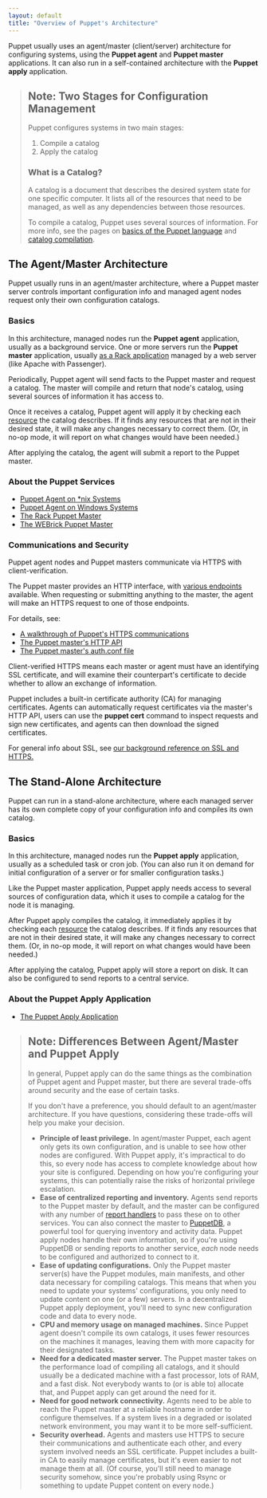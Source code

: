 ```yaml
---
layout: default
title: "Overview of Puppet's Architecture"
---
```


[agent_unix]: ./services_agent_unix.html
[agent_win]: ./services_agent_windows.html
[https_walkthrough]: ./subsystem_agent_master_comm.html
[rack]: ./services_master_rack.html
[webrick]: ./services_master_webrick.html
[master_http]: /puppet/4.2/reference/developer/file.http_api_index.html
[auth.conf]: ./conf_file_auth.html
[catalog_compilation]: ./subsystem_catalog_compilation.html
[report handlers]: /puppet/4.2/reference/report.html
[lang_basics]: ./lang_summary.html
[apply]: ./services_apply.html
[puppetdb]: /puppetdb/latest
[resource]: ./lang_resources.html


Puppet usually uses an agent/master (client/server) architecture for configuring systems, using the **Puppet agent** and **Puppet master** applications. It can also run in a self-contained architecture with the **Puppet apply** application.

> Note: Two Stages for Configuration Management
> -----
>
> Puppet configures systems in two main stages:
>
> 1. Compile a catalog
> 2. Apply the catalog
>
> ### What is a Catalog?
>
> A catalog is a document that describes the desired system state for one specific computer. It lists all of the resources that need to be managed, as well as any dependencies between those resources.
>
> To compile a catalog, Puppet uses several sources of information. For more info, see the pages on [basics of the Puppet language][lang_basics] and [catalog compilation][catalog_compilation].


The Agent/Master Architecture
-----

Puppet usually runs in an agent/master architecture, where a Puppet master server controls important configuration info and managed agent nodes request only their own configuration catalogs.

### Basics

In this architecture, managed nodes run the **Puppet agent** application, usually as a background service. One or more servers run the **Puppet master** application, usually [as a Rack application][rack] managed by a web server (like Apache with Passenger).

Periodically, Puppet agent will send facts to the Puppet master and request a catalog. The master will compile and return that node's catalog, using several sources of information it has access to.

Once it receives a catalog, Puppet agent will apply it by checking each [resource][] the catalog describes. If it finds any resources that are not in their desired state, it will make any changes necessary to correct them. (Or, in no-op mode, it will report on what changes would have been needed.)

After applying the catalog, the agent will submit a report to the Puppet master.

### About the Puppet Services

* [Puppet Agent on \*nix Systems][agent_unix]
* [Puppet Agent on Windows Systems][agent_win]
* [The Rack Puppet Master][rack]
* [The WEBrick Puppet Master][webrick]

### Communications and Security

Puppet agent nodes and Puppet masters communicate via HTTPS with client-verification.

The Puppet master provides an HTTP interface, with [various endpoints][master_http] available. When requesting or submitting anything to the master, the agent will make an HTTPS request to one of those endpoints.

For details, see:

* [A walkthrough of Puppet's HTTPS communications][https_walkthrough]
* [The Puppet master's HTTP API][master_http]
* [The Puppet master's auth.conf file][auth.conf]

Client-verified HTTPS means each master or agent must have an identifying SSL certificate, and will examine their counterpart's certificate to decide whether to allow an exchange of information.

Puppet includes a built-in certificate authority (CA) for managing certificates. Agents can automatically request certificates via the master's HTTP API, users can use the **puppet cert** command to inspect requests and sign new certificates, and agents can then download the signed certificates.

For general info about SSL, see [our background reference on SSL and HTTPS.](/background/ssl/)


The Stand-Alone Architecture
-----

Puppet can run in a stand-alone architecture, where each managed server has its own complete copy of your configuration info and compiles its own catalog.

### Basics

In this architecture, managed nodes run the **Puppet apply** application, usually as a scheduled task or cron job. (You can also run it on demand for initial configuration of a server or for smaller configuration tasks.)

Like the Puppet master application, Puppet apply needs access to several sources of configuration data, which it uses to compile a catalog for the node it is managing.

After Puppet apply compiles the catalog, it immediately applies it by checking each [resource][] the catalog describes. If it finds any resources that are not in their desired state, it will make any changes necessary to correct them. (Or, in no-op mode, it will report on what changes would have been needed.)

After applying the catalog, Puppet apply will store a report on disk. It can also be configured to send reports to a central service.

### About the Puppet Apply Application

* [The Puppet Apply Application][apply]


> Note: Differences Between Agent/Master and Puppet Apply
> -----
>
> In general, Puppet apply can do the same things as the combination of Puppet agent and Puppet master, but there are several trade-offs around security and the ease of certain tasks.
>
> If you don't have a preference, you should default to an agent/master architecture. If you have questions, considering these trade-offs will help you make your decision.
>
> * **Principle of least privilege.** In agent/master Puppet, each agent only gets its own configuration, and is unable to see how other nodes are configured. With Puppet apply, it's impractical to do this, so every node has access to complete knowledge about how your site is configured. Depending on how you're configuring your systems, this can potentially raise the risks of horizontal privilege escalation.
> * **Ease of centralized reporting and inventory.** Agents send reports to the Puppet master by default, and the master can be configured with any number of [report handlers][] to pass these on to other services. You can also connect the master to [PuppetDB][], a powerful tool for querying inventory and activity data. Puppet apply nodes handle their own information, so if you're using PuppetDB or sending reports to another service, _each_ node needs to be configured and authorized to connect to it.
> * **Ease of updating configurations.** Only the Puppet master server(s) have the Puppet modules, main manifests, and other data necessary for compiling catalogs. This means that when you need to update your systems' configurations, you only need to update content on one (or a few) servers. In a decentralized Puppet apply deployment, you'll need to sync new configuration code and data to every node.
> * **CPU and memory usage on managed machines.** Since Puppet agent doesn't compile its own catalogs, it uses fewer resources on the machines it manages, leaving them with more capacity for their designated tasks.
> * **Need for a dedicated master server.** The Puppet master takes on the performance load of compiling all catalogs, and it should usually be a dedicated machine with a fast processor, lots of RAM, and a fast disk. Not everybody wants to (or is able to) allocate that, and Puppet apply can get around the need for it.
> * **Need for good network connectivity.** Agents need to be able to reach the Puppet master at a reliable hostname in order to configure themselves. If a system lives in a degraded or isolated network environment, you may want it to be more self-sufficient.
> * **Security overhead.** Agents and masters use HTTPS to secure their communications and authenticate each other, and every system involved needs an SSL certificate. Puppet includes a built-in CA to easily manage certificates, but it's even easier to not manage them at all. (Of course, you'll still need to manage security somehow, since you're probably using Rsync or something to update Puppet content on every node.)
